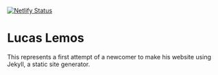 [![Netlify Status](https://api.netlify.com/api/v1/badges/238dc3e9-c72d-4746-af2a-1348db3d6675/deploy-status)](https://app.netlify.com/sites/gallant-carson-766398/deploys)

# Lucas Lemos

This represents a first attempt of a newcomer to make his website using Jekyll, a static site generator.

